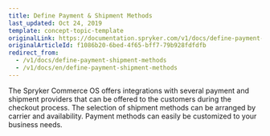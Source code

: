 ```yaml
---
title: Define Payment & Shipment Methods
last_updated: Oct 24, 2019
template: concept-topic-template
originalLink: https://documentation.spryker.com/v1/docs/define-payment-shipment-methods
originalArticleId: f1086b20-6bed-4f65-bff7-79b928fdfdfb
redirect_from:
  - /v1/docs/define-payment-shipment-methods
  - /v1/docs/en/define-payment-shipment-methods
---
```


The Spryker Commerce OS offers integrations with several payment and shipment providers that can be offered to the customers during the checkout process.
The selection of shipment methods can be arranged by carrier and availability. Payment methods can easily be customized to your business needs.
